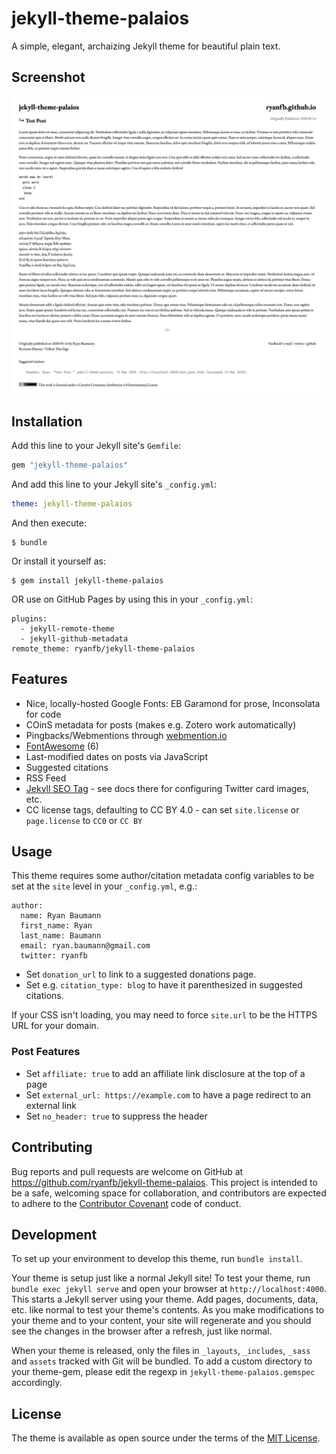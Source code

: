 # jekyll-theme-palaios

A simple, elegant, archaizing Jekyll theme for beautiful plain text.

## Screenshot

![A screenshot of a sample post using this theme](screenshot.png?raw=true "Screenshot")

## Installation

Add this line to your Jekyll site's `Gemfile`:

```ruby
gem "jekyll-theme-palaios"
```

And add this line to your Jekyll site's `_config.yml`:

```yaml
theme: jekyll-theme-palaios
```

And then execute:

    $ bundle

Or install it yourself as:

    $ gem install jekyll-theme-palaios

OR use on GitHub Pages by using this in your `_config.yml`:

```
plugins:
  - jekyll-remote-theme
  - jekyll-github-metadata
remote_theme: ryanfb/jekyll-theme-palaios
```

## Features

* Nice, locally-hosted Google Fonts: EB Garamond for prose, Inconsolata for code
* COinS metadata for posts (makes e.g. Zotero work automatically)
* Pingbacks/Webmentions through [webmention.io](https://webmention.io/)
* [FontAwesome](https://fontawesome.com/) (6)
* Last-modified dates on posts via JavaScript
* Suggested citations
* RSS Feed
* [Jekyll SEO Tag](https://github.com/jekyll/jekyll-seo-tag) - see docs there for configuring Twitter card images, etc.
* CC license tags, defaulting to CC BY 4.0 - can set `site.license` or `page.license` to `CC0` or `CC BY`

## Usage

This theme requires some author/citation metadata config variables to be set at the `site` level in your `_config.yml`, e.g.:

```
author:
  name: Ryan Baumann
  first_name: Ryan
  last_name: Baumann
  email: ryan.baumann@gmail.com
  twitter: ryanfb
```

* Set `donation_url` to link to a suggested donations page.
* Set e.g. `citation_type: blog` to have it parenthesized in suggested citations.

If your CSS isn't loading, you may need to force `site.url` to be the HTTPS URL for your domain.

### Post Features

* Set `affiliate: true` to add an affiliate link disclosure at the top of a page
* Set `external_url: https://example.com` to have a page redirect to an external link
* Set `no_header: true` to suppress the header

## Contributing

Bug reports and pull requests are welcome on GitHub at https://github.com/ryanfb/jekyll-theme-palaios. This project is intended to be a safe, welcoming space for collaboration, and contributors are expected to adhere to the [Contributor Covenant](http://contributor-covenant.org) code of conduct.

## Development

To set up your environment to develop this theme, run `bundle install`.

Your theme is setup just like a normal Jekyll site! To test your theme, run `bundle exec jekyll serve` and open your browser at `http://localhost:4000`. This starts a Jekyll server using your theme. Add pages, documents, data, etc. like normal to test your theme's contents. As you make modifications to your theme and to your content, your site will regenerate and you should see the changes in the browser after a refresh, just like normal.

When your theme is released, only the files in `_layouts`, `_includes`, `_sass` and `assets` tracked with Git will be bundled.
To add a custom directory to your theme-gem, please edit the regexp in `jekyll-theme-palaios.gemspec` accordingly.

## License

The theme is available as open source under the terms of the [MIT License](https://opensource.org/licenses/MIT).

